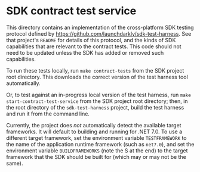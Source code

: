 # SDK contract test service

This directory contains an implementation of the cross-platform SDK testing protocol defined by https://github.com/launchdarkly/sdk-test-harness. See that project's `README` for details of this protocol, and the kinds of SDK capabilities that are relevant to the contract tests. This code should not need to be updated unless the SDK has added or removed such capabilities.

To run these tests locally, run `make contract-tests` from the SDK project root directory. This downloads the correct version of the test harness tool automatically.

Or, to test against an in-progress local version of the test harness, run `make start-contract-test-service` from the SDK project root directory; then, in the root directory of the `sdk-test-harness` project, build the test harness and run it from the command line.

Currently, the project does _not_ automatically detect the available target frameworks. It will default to building and running for .NET 7.0. To use a different target framework, set the environment variable `TESTFRAMEWORK` to the name of the application runtime framework (such as `net7.0`), and set the environment variable `BUILDFRAMEWORKS` (note the S at the end) to the target framework that the SDK should be built for (which may or may not be the same).
